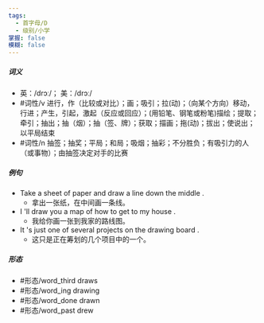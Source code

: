 ```yaml
---
tags:
  - 首字母/D
  - 级别/小学
掌握: false
模糊: false
---
```

##### 词义
- 英：/drɔː/； 美：/drɔː/
- #词性/v  进行，作（比较或对比）；画；吸引；拉(动)；（向某个方向）移动，行进；产生，引起，激起（反应或回应）；(用铅笔、钢笔或粉笔)描绘；提取；牵引；抽出；抽（烟）；抽（签、牌）；获取；描画；拖(动)；拔出；使说出；以平局结束
- #词性/n  抽签；抽奖；平局；和局；吸烟；抽彩；不分胜负；有吸引力的人（或事物）；由抽签决定对手的比赛
##### 例句
- Take a sheet of paper and draw a line down the middle .
	- 拿出一张纸，在中间画一条线。
- I 'll draw you a map of how to get to my house .
	- 我给你画一张到我家的路线图。
- It 's just one of several projects on the drawing board .
	- 这只是正在筹划的几个项目中的一个。
##### 形态
- #形态/word_third draws
- #形态/word_ing drawing
- #形态/word_done drawn
- #形态/word_past drew
